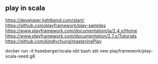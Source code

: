 ## play in scala

https://developer.lightbend.com/start/
https://github.com/playframework/play-samples
https://www.playframework.com/documentation/ja/2.4.x/Home
https://www.playframework.com/documentation/2.7.x/Tutorials
https://github.com/kindlychung/masteringPlay

docker run -it hseeberger/scala-sbt bash
sbt new playframework/play-scala-seed.g8
